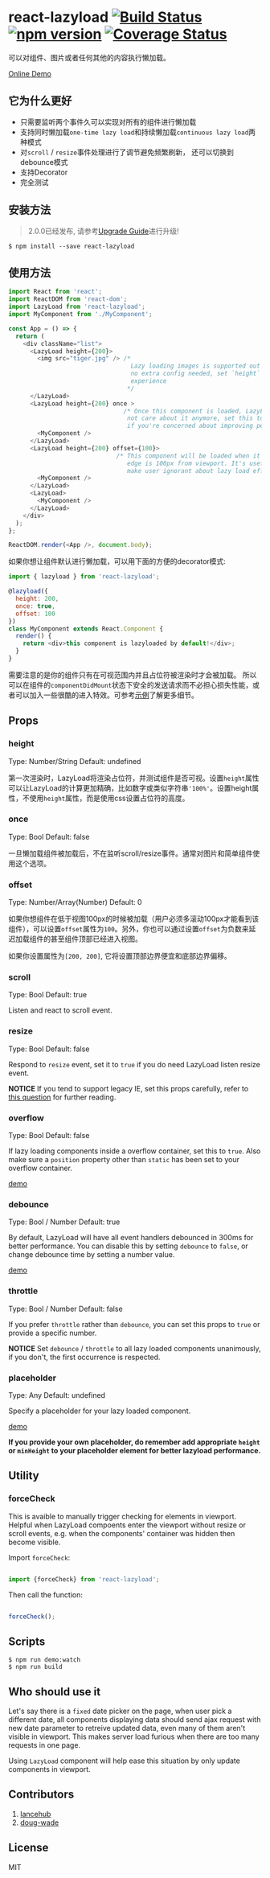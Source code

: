 # react-lazyload [![Build Status](https://travis-ci.org/jasonslyvia/react-lazyload.svg)](https://travis-ci.org/jasonslyvia/react-lazyload) [![npm version](https://badge.fury.io/js/react-lazyload.svg)](http://badge.fury.io/js/react-lazyload) [![Coverage Status](https://coveralls.io/repos/github/jasonslyvia/react-lazyload/badge.svg?branch=master)](https://coveralls.io/github/jasonslyvia/react-lazyload?branch=master)

可以对组件、图片或者任何其他的内容执行懒加载。

[Online Demo](//jasonslyvia.github.io/react-lazyload/examples/)

## 它为什么更好

 - 只需要监听两个事件久可以实现对所有的组件进行懒加载
 - 支持同时懒加载`one-time lazy load`和持续懒加载`continuous lazy load`两种模式
 - 对`scroll` / `resize`事件处理进行了调节避免频繁刷新， 还可以切换到debounce模式
 - 支持Decorator
 - 完全测试

## 安装方法

> 2.0.0已经发布, 请参考[Upgrade Guide](https://github.com/jasonslyvia/react-lazyload/wiki/Upgrade-Guide)进行升级!

```
$ npm install --save react-lazyload
```

## 使用方法

```javascript
import React from 'react';
import ReactDOM from 'react-dom';
import LazyLoad from 'react-lazyload';
import MyComponent from './MyComponent';

const App = () => {
  return (
    <div className="list">
      <LazyLoad height={200}>
        <img src="tiger.jpg" /> /*
                                  Lazy loading images is supported out of box,
                                  no extra config needed, set `height` for better
                                  experience
                                 */
      </LazyLoad>
      <LazyLoad height={200} once >        
                                /* Once this component is loaded, LazyLoad will
                                 not care about it anymore, set this to `true`
                                 if you're concerned about improving performance */
        <MyComponent />
      </LazyLoad>
      <LazyLoad height={200} offset={100}>
                              /* This component will be loaded when it's top
                                 edge is 100px from viewport. It's useful to
                                 make user ignorant about lazy load effect. */
        <MyComponent />
      </LazyLoad>
      <LazyLoad>
        <MyComponent />
      </LazyLoad>
    </div>
  );
};

ReactDOM.render(<App />, document.body);
```

如果你想让组件默认进行懒加载，可以用下面的方便的decorator模式:

```javascript
import { lazyload } from 'react-lazyload';

@lazyload({
  height: 200,
  once: true,
  offset: 100
})
class MyComponent extends React.Component {
  render() {
    return <div>this component is lazyloaded by default!</div>;
  }
}
```

需要注意的是你的组件只有在可视范围内并且占位符被渲染时才会被加载。 
所以可以在组件的`componentDidMount`状态下安全的发送请求而不必担心损失性能，或者可以加入一些很酷的进入特效。可参考[示例](https://jasonslyvia.github.io/react-lazyload/examples/#/fadein)了解更多细节。

## Props

### height

Type: Number/String Default: undefined

第一次渲染时，LazyLoad将渲染占位符，并测试组件是否可视。设置`height`属性可以让LazyLoad的计算更加精确，比如数字或类似字符串`'100%'`。设置height属性，不使用`height`属性，而是使用css设置占位符的高度。

### once

Type: Bool Default: false

一旦懒加载组件被加载后，不在监听scroll/resize事件。通常对图片和简单组件使用这个选项。

### offset

Type: Number/Array(Number) Default: 0

如果你想组件在低于视图100px的时候被加载（用户必须多滚动100px才能看到该组件），可以设置`offset`属性为`100`。另外，你也可以通过设置`offset`为负数来延迟加载组件的甚至组件顶部已经进入视图。

如果你设置属性为`[200, 200]`, 它将设置顶部边界便宜和底部边界偏移。

### scroll

Type: Bool Default: true

Listen and react to scroll event.

### resize

Type: Bool Default: false

Respond to `resize` event, set it to `true` if you do need LazyLoad listen resize event.

**NOTICE** If you tend to support legacy IE, set this props carefully, refer to [this question](http://stackoverflow.com/questions/1852751/window-resize-event-firing-in-internet-explorer) for further reading.

### overflow

Type: Bool Default: false

If lazy loading components inside a overflow container, set this to `true`. Also make sure a `position` property other than `static` has been set to your overflow container.

[demo](https://jasonslyvia.github.io/react-lazyload/examples/#/overflow)

### debounce

Type: Bool / Number Default: true

By default, LazyLoad will have all event handlers debounced in 300ms for better performance. You can disable this by setting `debounce` to `false`, or change debounce time by setting a number value.

[demo](https://jasonslyvia.github.io/react-lazyload/examples/#/debounce)

### throttle

Type: Bool / Number Default: false

If you prefer `throttle` rather than `debounce`, you can set this props to `true` or provide a specific number.

**NOTICE** Set `debounce` / `throttle` to all lazy loaded components unanimously, if you don't, the first occurrence is respected.

### placeholder

Type: Any Default: undefined

Specify a placeholder for your lazy loaded component.

[demo](https://jasonslyvia.github.io/react-lazyload/examples/#/placeholder)

**If you provide your own placeholder, do remember add appropriate `height` or `minHeight` to your placeholder element for better lazyload performance.**

## Utility

### forceCheck

This is avaible to manually trigger checking for elements in viewport. Helpful when LazyLoad compoents enter the viewport without resize or scroll events, e.g. when the components' container was hidden then become visible.

Import `forceCheck`:

```javascript

import {forceCheck} from 'react-lazyload';

```

Then call the function:

```javascript

forceCheck();

```


## Scripts

```
$ npm run demo:watch
$ npm run build
```

## Who should use it

Let's say there is a `fixed` date picker on the page, when user pick a different date, all components displaying data should send ajax request with new date parameter to retreive updated data, even many of them aren't visible in viewport. This makes server load furious when there are too many requests in one page.

Using `LazyLoad` component will help ease this situation by only update components in viewport.

## Contributors

1. [lancehub](https://github.com/lancehub)
2. [doug-wade](https://github.com/doug-wade)


## License

MIT
